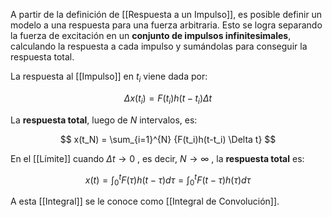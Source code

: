 
A partir de la definición de [[Respuesta a un Impulso]], es posible definir un modelo a una respuesta para una fuerza arbitraria. Esto se logra separando la fuerza de excitación en un **conjunto de impulsos infinitesimales**, calculando la respuesta a cada impulso y sumándolas para conseguir la respuesta total.

La respuesta al [[Impulso]] en $t_i$ viene dada por:

$$
	\Delta x(t_i) = F(t_i) h(t-t_i) \Delta t
$$


La **respuesta total**, luego de $N$ intervalos, es:

$$
	x(t_N) = \sum_{i=1}^{N} {F(t_i)h(t-t_i) \Delta t}
$$

En el [[Límite]] cuando $\Delta t \to 0$ , es decir, $N \to \infty$ , la **respuesta total** es:

$$
	x(t) = \int_{0}^{t} {F(\tau ) h(t- \tau )} d\tau = \int_{0}^{t} {F(t - \tau ) h(\tau )} d\tau
$$

A esta [[Integral]] se le conoce como [[Integral de Convolución]].
